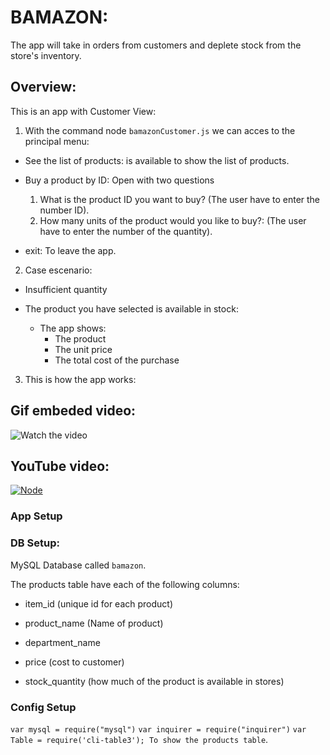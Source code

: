 # BAMAZON: 

The app will take in orders from customers and deplete stock from the store's inventory.

## Overview:
This is an app with Customer View: 

1. With the command node `bamazonCustomer.js` we can acces to the principal menu:

 * See the list of products:  is available to show the list of  products.
 
 * Buy a product by ID: Open with two questions
   1. What is the product ID you want to buy? (The user have to enter the number ID). 
   2. How many units of the product would you like to buy?: (The user have to enter the number of the quantity). 
 
 * exit: To leave the app. 

2. Case escenario: 
* Insufficient quantity
* The product you have selected is available in stock: 

  * The app shows:  
    * The product
    * The unit price
    * The total cost of the purchase
 
3. This is how the app works:

## Gif embeded video:

![Watch the video](/BamazonNodeApp.gif)

## YouTube video:
[![Node](http://img.youtube.com/vi/dY-3UXKIiTc/0.jpg)](https://www.youtube.com/watch?v=dY-3UXKIiTc)

### App Setup

### DB Setup:

 MySQL Database called `bamazon`.
 
 The products table have each of the following columns:

   * item_id (unique id for each product)

   * product_name (Name of product)

   * department_name

   * price (cost to customer)

   * stock_quantity (how much of the product is available in stores)


### Config Setup

`var mysql = require("mysql")`
`var inquirer = require("inquirer")`
`var Table = require('cli-table3'); To show the products table`.



